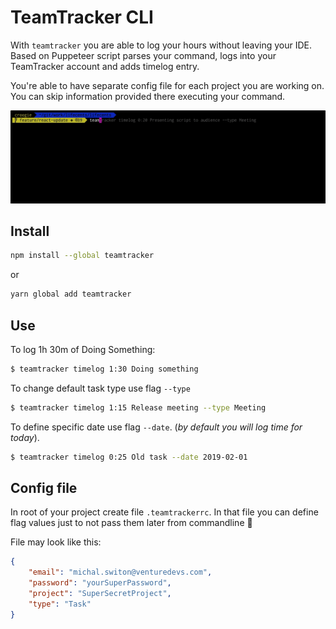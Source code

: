 # TeamTracker CLI

With `teamtracker` you are able to log your hours without leaving your IDE. Based on Puppeteer script parses your command, logs into your TeamTracker account and adds timelog entry.

You're able to have separate config file for each project you are working on. You can skip information provided there executing your command.

<p align="center">
  <img src="resources/usage.gif" width="1000" alt="Usage">
</p>

## Install

```bash
npm install --global teamtracker
```

or

```bash
yarn global add teamtracker
```

## Use

To log 1h 30m of Doing Something:
```bash
$ teamtracker timelog 1:30 Doing something
```

To change default task type use flag `--type`
```bash
$ teamtracker timelog 1:15 Release meeting --type Meeting
```

To define specific date use flag `--date`. 
(*by default you will log time for today*).
```bash
$ teamtracker timelog 0:25 Old task --date 2019-02-01
```

## Config file

In root of your project create file `.teamtrackerrc`.
In that file you can define flag values just to not pass them later from commandline 🤯

File may look like this:

```json
{
    "email": "michal.switon@venturedevs.com",
    "password": "yourSuperPassword",
    "project": "SuperSecretProject",
    "type": "Task"
}
```
